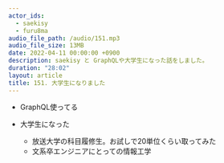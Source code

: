 ```yaml
---
actor_ids:
  - saekisy
  - furu8ma
audio_file_path: /audio/151.mp3
audio_file_size: 13MB
date: 2022-04-11 00:00:00 +0900
description: saekisy と GraphQLや大学生になった話をしました。
duration: "28:02"
layout: article
title: 151. 大学生になりました
---
```


- GraphQL使ってる

- 大学生になった
    - 放送大学の科目履修生。お試しで20単位くらい取ってみた
    - 文系卒エンジニアにとっての情報工学
